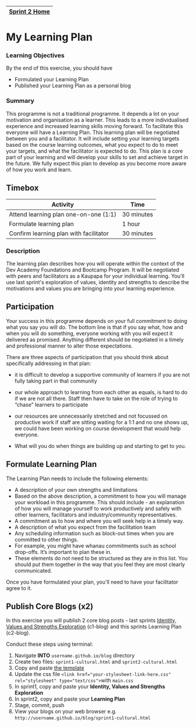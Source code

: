 [Sprint 2 Home](README.md)|
---|

# My Learning Plan

### Learning Objectives
By the end of this exercise, you should have

- Formulated your Learning Plan
- Published your Learning Plan as a personal blog

### Summary

This programme is not a traditional programme. It depends a lot on your motivation and organisation as a learner. This leads to a more individualised experience and increased learning skills moving forward. To facilitate this everyone will have a Learning Plan. This learning plan will be negotiated between you and a facilitator. It will include setting your learning targets based on the course learning outcomes, what you expect to do to meet your targets, and what the facilitator is expected to do. This plan is a core part of your learning and will develop your skills to set and achieve target in the future. We fully expect this plan to develop as you become more aware of how you work and learn.

## Timebox

Activity | Time|
------------|----------|
Attend learning plan one-on-one (1:1) | 30 minutes
Formulate learning plan | 1 hour 
Confirm learning plan with facilitator | 30 minutes
 
### Description 

The learning plan describes how you will operate within the context of the Dev Academy Foundations and Bootcamp Program. It will be negotiated with peers and facilitators as a Kaupapa for your individual learning. You'll use last sprint's exploration of values, identity and strengths to describe the motivations and values you are bringing into your learning experience. 

## Participation
Your success in this programme depends on your full commitment to doing what you say you will do. The bottom line is that if you say what, how and when you will do something, everyone working with you will expect it delivered as promised. Anything different should be negotiated in a timely and professional manner to alter those expectations.

There are three aspects of participation that you should think about specifically addressing in that plan:
- it is difficult to develop a supportive community of learners if you are not fully taking part in that community  
- our whole approach to learning from each other as equals, is hard to do if we are not all there. Staff then have to take on the role of trying to “chase” learners to participate  

- our resources are unnecessarily stretched and not focussed on productive work if staff are sitting waiting for a 1:1 and no one shows up, we could have been working on course development that would help everyone.  

- What will you do when things are building up and starting to get to you.  


## Formulate Learning Plan
The Learning Plan needs to include the following elements:  		 
	 	 
- A description of your own strengths and limitations 
- Based on the above description, a commitment to how you will manage your workload in this programme. This should include - an explanation of how you will manage yourself to work productively and safely with other learners, facilitators and industry/community representatives.
- A commitment as to how and where you will seek help in a timely way.
- A description of what you expect from the facilitation team
- Any scheduling information such as block-out times when you are committed to other things.
- For example, you might have whanau commitments such as school drop-offs. It’s important to plan these in.
- These elements do not need to be structured as they are in this list. You should put them together in the way that you feel they are most clearly communicated.

Once you have formulated your plan, you'll need to have your facilitator agree to it.

## Publish Core Blogs (x2) 

In this exercise you will publish 2 core blog posts - last sprints [Identity, Values and Strengths Exploration](../sprint-1/core-identity-and-values.md) (c1-blog) and this sprints Learning Plan (c2-blog).  

Conduct these steps using terminal: 
1. Navigate __INTO__ `username.github.io/blog` directory
2. Create two files: `sprint1-cultural.html` and `sprint2-cultural.html`
3. Copy and paste [the template](html-template.html)
4. Update the css file `<link href="your-stylesheet-link-here.css" rel="stylesheet" type="text/css">`with `main.css`
5. In sprint1, copy and paste your __Identity, Values and Strengths Exploration__ 
6. In sprint2, copy and paste your __Learning Plan__ 
7. Stage, commit, push 
8. View your blogs on your web browser e.g. `http://username.github.io/blog/sprint1-cultural.html`


